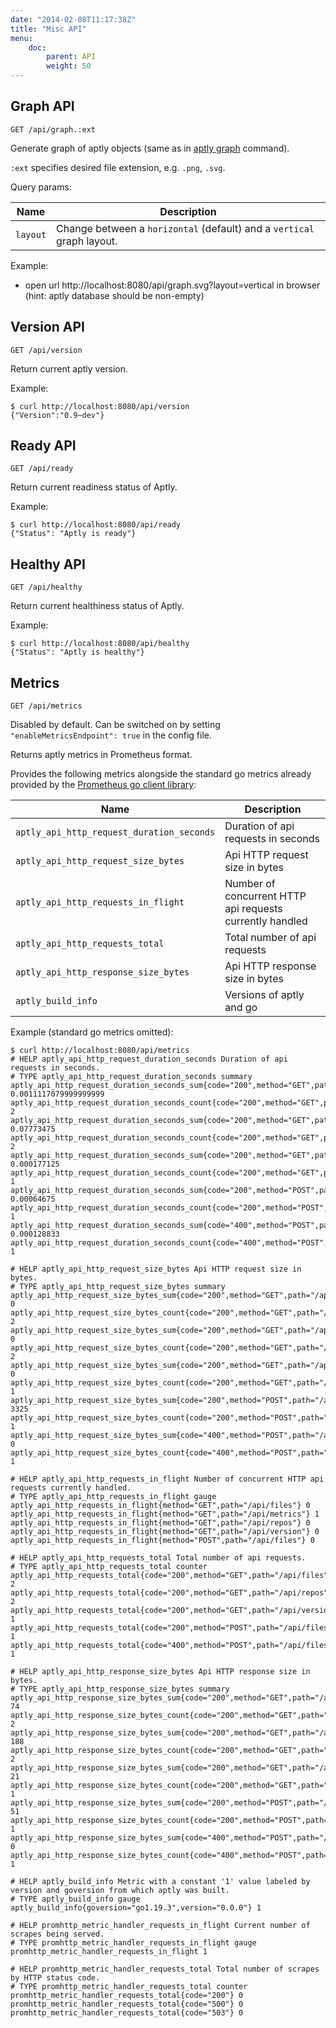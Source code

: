 ```yaml
---
date: "2014-02-08T11:17:38Z"
title: "Misc API"
menu:
    doc:
        parent: API
        weight: 50
---
```


Graph API
---------

`GET /api/graph.:ext`

Generate graph of aptly objects (same as in [aptly graph](/doc/aptly/graph) command).

`:ext` specifies desired file extension, e.g. `.png`, `.svg`.

Query params:

 Name                      | Description
---------------------------|-------------------------------
 `layout`                  | Change between a `horizontal` (default) and a `vertical` graph layout.

Example:

* open url http://localhost:8080/api/graph.svg?layout=vertical in browser (hint: aptly database should be non-empty)


Version API
-----------

`GET /api/version`

Return current aptly version.

Example:

    $ curl http://localhost:8080/api/version
    {"Version":"0.9~dev"}

Ready API
-----------

`GET /api/ready`

Return current readiness status of Aptly.

Example:

    $ curl http://localhost:8080/api/ready
    {"Status": "Aptly is ready"}

Healthy API
-----------

`GET /api/healthy`

Return current healthiness status of Aptly.

Example:

    $ curl http://localhost:8080/api/healthy
    {"Status": "Aptly is healthy"}

Metrics
-------

`GET /api/metrics`

Disabled by default. Can be switched on by setting `"enableMetricsEndpoint": true` in the config file.

Returns aptly metrics in Prometheus format.

Provides the following metrics alongside the standard go metrics already provided by the [Prometheus go client library](https://pkg.go.dev/github.com/prometheus/client_golang/prometheus/promhttp):

 Name                                      | Description
-------------------------------------------|-------------------------------
 `aptly_api_http_request_duration_seconds` | Duration of api requests in seconds
 `aptly_api_http_request_size_bytes`       | Api HTTP request size in bytes
 `aptly_api_http_requests_in_flight`       | Number of concurrent HTTP api requests currently handled
 `aptly_api_http_requests_total`           | Total number of api requests
 `aptly_api_http_response_size_bytes`      | Api HTTP response size in bytes
 `aptly_build_info`                        | Versions of aptly and go

Example (standard go metrics omitted):

    $ curl http://localhost:8080/api/metrics
    # HELP aptly_api_http_request_duration_seconds Duration of api requests in seconds.
    # TYPE aptly_api_http_request_duration_seconds summary
    aptly_api_http_request_duration_seconds_sum{code="200",method="GET",path="/api/files"} 0.0011117079999999999
    aptly_api_http_request_duration_seconds_count{code="200",method="GET",path="/api/files"} 2
    aptly_api_http_request_duration_seconds_sum{code="200",method="GET",path="/api/repos"} 0.07773475
    aptly_api_http_request_duration_seconds_count{code="200",method="GET",path="/api/repos"} 2
    aptly_api_http_request_duration_seconds_sum{code="200",method="GET",path="/api/version"} 0.000177125
    aptly_api_http_request_duration_seconds_count{code="200",method="GET",path="/api/version"} 1
    aptly_api_http_request_duration_seconds_sum{code="200",method="POST",path="/api/files"} 0.00064675
    aptly_api_http_request_duration_seconds_count{code="200",method="POST",path="/api/files"} 1
    aptly_api_http_request_duration_seconds_sum{code="400",method="POST",path="/api/files"} 0.000128833
    aptly_api_http_request_duration_seconds_count{code="400",method="POST",path="/api/files"} 1
    
    # HELP aptly_api_http_request_size_bytes Api HTTP request size in bytes.
    # TYPE aptly_api_http_request_size_bytes summary
    aptly_api_http_request_size_bytes_sum{code="200",method="GET",path="/api/files"} 0
    aptly_api_http_request_size_bytes_count{code="200",method="GET",path="/api/files"} 2
    aptly_api_http_request_size_bytes_sum{code="200",method="GET",path="/api/repos"} 0
    aptly_api_http_request_size_bytes_count{code="200",method="GET",path="/api/repos"} 2
    aptly_api_http_request_size_bytes_sum{code="200",method="GET",path="/api/version"} 0
    aptly_api_http_request_size_bytes_count{code="200",method="GET",path="/api/version"} 1
    aptly_api_http_request_size_bytes_sum{code="200",method="POST",path="/api/files"} 3325
    aptly_api_http_request_size_bytes_count{code="200",method="POST",path="/api/files"} 1
    aptly_api_http_request_size_bytes_sum{code="400",method="POST",path="/api/files"} 0
    aptly_api_http_request_size_bytes_count{code="400",method="POST",path="/api/files"} 1
    
    # HELP aptly_api_http_requests_in_flight Number of concurrent HTTP api requests currently handled.
    # TYPE aptly_api_http_requests_in_flight gauge
    aptly_api_http_requests_in_flight{method="GET",path="/api/files"} 0
    aptly_api_http_requests_in_flight{method="GET",path="/api/metrics"} 1
    aptly_api_http_requests_in_flight{method="GET",path="/api/repos"} 0
    aptly_api_http_requests_in_flight{method="GET",path="/api/version"} 0
    aptly_api_http_requests_in_flight{method="POST",path="/api/files"} 0
    
    # HELP aptly_api_http_requests_total Total number of api requests.
    # TYPE aptly_api_http_requests_total counter
    aptly_api_http_requests_total{code="200",method="GET",path="/api/files"} 2
    aptly_api_http_requests_total{code="200",method="GET",path="/api/repos"} 2
    aptly_api_http_requests_total{code="200",method="GET",path="/api/version"} 1
    aptly_api_http_requests_total{code="200",method="POST",path="/api/files"} 1
    aptly_api_http_requests_total{code="400",method="POST",path="/api/files"} 1
    
    # HELP aptly_api_http_response_size_bytes Api HTTP response size in bytes.
    # TYPE aptly_api_http_response_size_bytes summary
    aptly_api_http_response_size_bytes_sum{code="200",method="GET",path="/api/files"} 74
    aptly_api_http_response_size_bytes_count{code="200",method="GET",path="/api/files"} 2
    aptly_api_http_response_size_bytes_sum{code="200",method="GET",path="/api/repos"} 188
    aptly_api_http_response_size_bytes_count{code="200",method="GET",path="/api/repos"} 2
    aptly_api_http_response_size_bytes_sum{code="200",method="GET",path="/api/version"} 21
    aptly_api_http_response_size_bytes_count{code="200",method="GET",path="/api/version"} 1
    aptly_api_http_response_size_bytes_sum{code="200",method="POST",path="/api/files"} 51
    aptly_api_http_response_size_bytes_count{code="200",method="POST",path="/api/files"} 1
    aptly_api_http_response_size_bytes_sum{code="400",method="POST",path="/api/files"} 0
    aptly_api_http_response_size_bytes_count{code="400",method="POST",path="/api/files"} 1

    # HELP aptly_build_info Metric with a constant '1' value labeled by version and goversion from which aptly was built.
    # TYPE aptly_build_info gauge
    aptly_build_info{goversion="go1.19.3",version="0.0.0"} 1

    # HELP promhttp_metric_handler_requests_in_flight Current number of scrapes being served.
    # TYPE promhttp_metric_handler_requests_in_flight gauge
    promhttp_metric_handler_requests_in_flight 1
    
    # HELP promhttp_metric_handler_requests_total Total number of scrapes by HTTP status code.
    # TYPE promhttp_metric_handler_requests_total counter
    promhttp_metric_handler_requests_total{code="200"} 0
    promhttp_metric_handler_requests_total{code="500"} 0
    promhttp_metric_handler_requests_total{code="503"} 0
